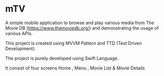 # mTV
A simple mobile application to browse and play various media from The Movie DB (https://www.themoviedb.org/) and demonstrating the usage of various APIs.

This project is created using MVVM Pattern and TTD (Test Driven Development).

The project is purely developed using Swift Language.

It consist of four screens Home , Menu , Movie List & Movie Details 
